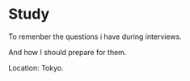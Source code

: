 # Study

To remenber the questions i have during interviews.

And how I should prepare for them.

Location: Tokyo.

